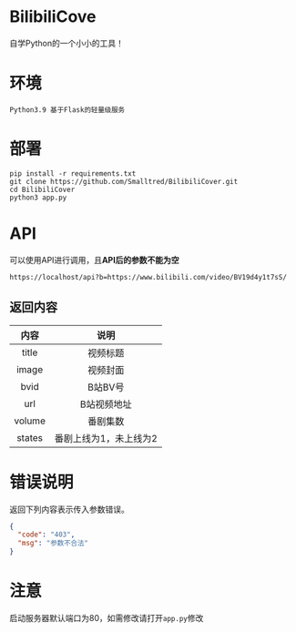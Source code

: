 

# BilibiliCove

自学Python的一个小小的工具！

# 环境

```
Python3.9 基于Flask的轻量级服务
```

# 部署

```
pip install -r requirements.txt
git clone https://github.com/Smalltred/BilibiliCover.git
cd BilibiliCover
python3 app.py
```

# API

可以使用API进行调用，且**API后的参数不能为空**

```
https://localhost/api?b=https://www.bilibili.com/video/BV19d4y1t7sS/
```

## 返回内容

|  内容  |          说明          |
| :----: | :--------------------: |
| title  |        视频标题        |
| image  |        视频封面        |
|  bvid  |        B站BV号         |
|  url   |      B站视频地址       |
| volume |        番剧集数        |
| states | 番剧上线为1，未上线为2 |

# 错误说明

返回下列内容表示传入参数错误。

```json
{
  "code": "403", 
  "msg": "参数不合法"
}
```

# 注意

启动服务器默认端口为80，如需修改请打开`app.py`修改

